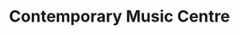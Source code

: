 ---
title: "Contemporary Music Centre"
address: "19 Fishamble Street Temple Bar,, Old City, Dublin city centre, Co. Dublin, Dublin 8"
tel: "+353 (0)1 673 1922"
county: "Dublin"
category: "Libraries"
type: "Content"
lat: "53.34416198730469"
lng: "-6.269582271575928"
---
